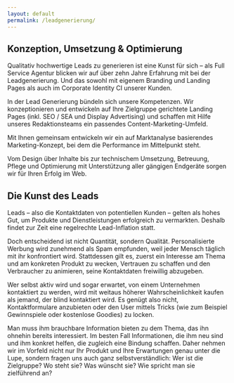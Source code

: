 ```yaml
---
layout: default
permalink: /leadgenerierung/
---
```




## Konzeption, Umsetzung & Optimierung
Qualitativ hochwertige Leads zu generieren ist eine Kunst für sich – als Full Service Agentur blicken wir auf über zehn Jahre Erfahrung mit bei der Leadgenerierung. Und das sowohl mit eigenem Branding und Landing Pages als auch im Corporate Identity CI unserer Kunden.

In der Lead Generierung bündeln sich unsere Kompetenzen. Wir konzeptionieren und entwickeln auf Ihre Zielgruppe gerichtete Landing Pages (inkl. SEO / SEA und Display Advertising) und schaffen mit Hilfe unseres Redaktionsteams ein passendes Content-Marketing-Umfeld.

Mit Ihnen gemeinsam entwickeln wir ein auf Marktanalyse basierendes Marketing-Konzept, bei dem die Performance im Mittelpunkt steht.

Vom Design über Inhalte bis zur technischem Umsetzung, Betreuung, Pflege und Optimierung mit Unterstützung aller gängigen Endgeräte sorgen wir für Ihren Erfolg im Web.

## Die Kunst des Leads
Leads – also die Kontaktdaten von potentiellen Kunden – gelten als hohes Gut, um Produkte und Dienstleistungen erfolgreich zu vermarkten. Deshalb findet zur Zeit eine regelrechte Lead-Inflation statt.

Doch entscheidend ist nicht Quantität, sondern Qualität. Personalisierte Werbung wird zunehmend als Spam empfunden, weil jeder Mensch täglich mit ihr konfrontiert wird. Stattdessen gilt es, zuerst ein Interesse am Thema und am konkreten Produkt zu wecken, Vertrauen zu schaffen und den Verbraucher zu animieren, seine Kontaktdaten freiwillig abzugeben.

Wer selbst aktiv wird und sogar erwartet, von einem Unternehmen kontaktiert zu werden, wird mit weitaus höherer Wahrscheinlichkeit kaufen als jemand, der blind kontaktiert wird. Es genügt also nicht, Kontaktformulare anzubieten oder den User mittels Tricks (wie zum Beispiel Gewinnspiele oder kostenlose Goodies) zu locken.

Man muss ihm brauchbare Information bieten zu dem Thema, das ihn ohnehin bereits interessiert. Im besten Fall Informationen, die ihm neu sind und ihm konkret helfen, die zugleich eine Bindung schaffen. Daher nehmen wir im Vorfeld nicht nur Ihr Produkt und Ihre Erwartungen genau unter die Lupe, sondern fragen uns auch ganz selbstverständlich: Wer ist die Zielgruppe? Wo steht sie? Was wünscht sie? Wie spricht man sie zielführend an?

